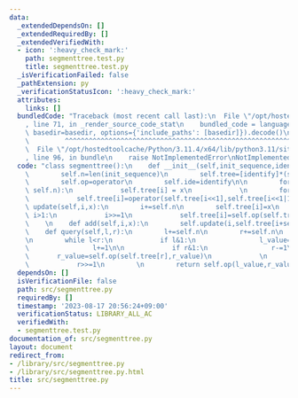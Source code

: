 ```yaml
---
data:
  _extendedDependsOn: []
  _extendedRequiredBy: []
  _extendedVerifiedWith:
  - icon: ':heavy_check_mark:'
    path: segmenttree.test.py
    title: segmenttree.test.py
  _isVerificationFailed: false
  _pathExtension: py
  _verificationStatusIcon: ':heavy_check_mark:'
  attributes:
    links: []
  bundledCode: "Traceback (most recent call last):\n  File \"/opt/hostedtoolcache/Python/3.11.4/x64/lib/python3.11/site-packages/onlinejudge_verify/documentation/build.py\"\
    , line 71, in _render_source_code_stat\n    bundled_code = language.bundle(stat.path,\
    \ basedir=basedir, options={'include_paths': [basedir]}).decode()\n          \
    \         ^^^^^^^^^^^^^^^^^^^^^^^^^^^^^^^^^^^^^^^^^^^^^^^^^^^^^^^^^^^^^^^^^^^^^^^^^^^^^^^^^\n\
    \  File \"/opt/hostedtoolcache/Python/3.11.4/x64/lib/python3.11/site-packages/onlinejudge_verify/languages/python.py\"\
    , line 96, in bundle\n    raise NotImplementedError\nNotImplementedError\n"
  code: "class segmenttree():\n    def __init__(self,init_sequence,identify,operator):\n\
    \        self.n=len(init_sequence)\n        self.tree=[identify]*(self.n*2)\n\
    \        self.op=operator\n        self.ide=identify\n\n        for i, x in enumerate(init_sequence,\
    \ self.n):\n            self.tree[i] = x\n            \n        for i in range(self.n)[::-1]:\n\
    \            self.tree[i]=operator(self.tree[i<<1],self.tree[i<<1|1])\n\n    def\
    \ update(self,i,x):\n        i+=self.n\n        self.tree[i]=x\n        while\
    \ i>1:\n            i>>=1\n            self.tree[i]=self.op(self.tree[i<<1],self.tree[i<<1|1])\n\
    \    \n    def add(self,i,x):\n        self.update(i,self.tree[i+self.n]+x)\n\n\
    \    def query(self,l,r):\n        l+=self.n\n        r+=self.n\n        l_value,r_value=self.ide,self.ide\n\
    \n        while l<r:\n            if l&1:\n                l_value=self.op(l_value,self.tree[l])\n\
    \                l+=1\n\n            if r&1:\n                r-=1\n         \
    \       r_value=self.op(self.tree[r],r_value)\n            \n            l>>=1\n\
    \            r>>=1\n        \n        return self.op(l_value,r_value)"
  dependsOn: []
  isVerificationFile: false
  path: src/segmenttree.py
  requiredBy: []
  timestamp: '2023-08-17 20:56:24+09:00'
  verificationStatus: LIBRARY_ALL_AC
  verifiedWith:
  - segmenttree.test.py
documentation_of: src/segmenttree.py
layout: document
redirect_from:
- /library/src/segmenttree.py
- /library/src/segmenttree.py.html
title: src/segmenttree.py
---
```

